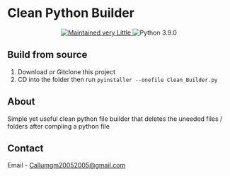 # Clean Python Builder

<p align="center">
  <a href="https://github.com/Callumgm/Discord-Worm/graphs/commit-activity">
    <img src="https://img.shields.io/badge/maintained-very little-critical?style=flat-square" alt="Maintained very Little" />
  </a>
  <img src="https://img.shields.io/badge/python-3.9.0-blue?style=flat-square" alt="Python 3.9.0" />
</p>

## Build from source
1. Download or Gitclone this project
2. CD into the folder then run ``pyinstaller --onefile Clean_Builder.py``

## About
Simple yet useful clean python file builder that deletes the uneeded files / folders after compling a python file

## Contact
Email - Callumgm20052005@gmail.com

